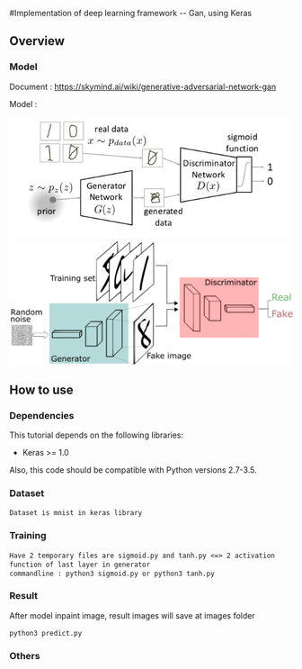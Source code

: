 #Implementation of deep learning framework -- Gan, using Keras
## Overview
### Model
Document : https://skymind.ai/wiki/generative-adversarial-network-gan
            
Model :

![gan/g1.jpg](gan/g1.jpg)
![gan/GANs.png](gan/GANs.png)


## How to use

### Dependencies

This tutorial depends on the following libraries:

* Keras >= 1.0

Also, this code should be compatible with Python versions 2.7-3.5.
### Dataset 
    Dataset is mnist in keras library

### Training

    Have 2 temporary files are sigmoid.py and tanh.py <=> 2 activation function of last layer in generator
    commandline : python3 sigmoid.py or python3 tanh.py
    

### Result

After model inpaint image, result images will save at images folder

    python3 predict.py
    
### Others

